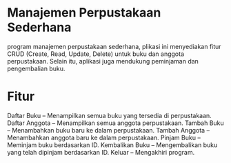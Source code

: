 # Manajemen Perpustakaan Sederhana
program manajemen perpustakaan sederhana, plikasi ini menyediakan fitur CRUD (Create, Read, Update, Delete) untuk buku dan anggota perpustakaan. Selain itu, aplikasi juga mendukung peminjaman dan pengembalian buku.

# Fitur
Daftar Buku – Menampilkan semua buku yang tersedia di perpustakaan.
Daftar Anggota – Menampilkan semua anggota perpustakaan.
Tambah Buku – Menambahkan buku baru ke dalam perpustakaan.
Tambah Anggota – Menambahkan anggota baru ke dalam perpustakaan.
Pinjam Buku – Meminjam buku berdasarkan ID.
Kembalikan Buku – Mengembalikan buku yang telah dipinjam berdasarkan ID.
Keluar – Mengakhiri program.

